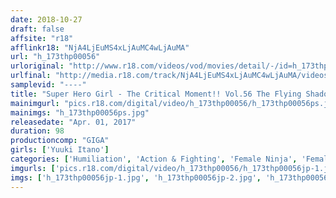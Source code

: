 ```yaml
---
date: 2018-10-27
draft: false
affsite: "r18"
afflinkr18: "NjA4LjEuMS4xLjAuMC4wLjAuMA"
url: "h_173thp00056"
urloriginal: "http://www.r18.com/videos/vod/movies/detail/-/id=h_173thp00056"
urlfinal: "http://media.r18.com/track/NjA4LjEuMS4xLjAuMC4wLjAuMA/videos/vod/movies/detail/-/id=h_173thp00056"
samplevid: "----"
title: "Super Hero Girl - The Critical Moment!! Vol.56 The Flying Shadow Soldiers Shadow Rangers Shadow Blue Yuuki Itano"
mainimgurl: "pics.r18.com/digital/video/h_173thp00056/h_173thp00056ps.jpg"
mainimgs: "h_173thp00056ps.jpg"
releasedate: "Apr. 01, 2017"
duration: 98
productioncomp: "GIGA"
girls: ['Yuuki Itano']
categories: ['Humiliation', 'Action & Fighting', 'Female Ninja', 'Female Soldier', 'Featured Actress', 'Special Effects']
imgurls: ['pics.r18.com/digital/video/h_173thp00056/h_173thp00056jp-1.jpg', 'pics.r18.com/digital/video/h_173thp00056/h_173thp00056jp-2.jpg', 'pics.r18.com/digital/video/h_173thp00056/h_173thp00056jp-3.jpg', 'pics.r18.com/digital/video/h_173thp00056/h_173thp00056jp-4.jpg', 'pics.r18.com/digital/video/h_173thp00056/h_173thp00056jp-5.jpg', 'pics.r18.com/digital/video/h_173thp00056/h_173thp00056jp-6.jpg', 'pics.r18.com/digital/video/h_173thp00056/h_173thp00056jp-7.jpg', 'pics.r18.com/digital/video/h_173thp00056/h_173thp00056jp-8.jpg', 'pics.r18.com/digital/video/h_173thp00056/h_173thp00056jp-9.jpg', 'pics.r18.com/digital/video/h_173thp00056/h_173thp00056jp-10.jpg', 'pics.r18.com/digital/video/h_173thp00056/h_173thp00056jp-11.jpg', 'pics.r18.com/digital/video/h_173thp00056/h_173thp00056jp-12.jpg', 'pics.r18.com/digital/video/h_173thp00056/h_173thp00056jp-13.jpg', 'pics.r18.com/digital/video/h_173thp00056/h_173thp00056jp-14.jpg', 'pics.r18.com/digital/video/h_173thp00056/h_173thp00056jp-15.jpg', 'pics.r18.com/digital/video/h_173thp00056/h_173thp00056jp-16.jpg', 'pics.r18.com/digital/video/h_173thp00056/h_173thp00056jp-17.jpg', 'pics.r18.com/digital/video/h_173thp00056/h_173thp00056jp-18.jpg', 'pics.r18.com/digital/video/h_173thp00056/h_173thp00056jp-19.jpg', 'pics.r18.com/digital/video/h_173thp00056/h_173thp00056jp-20.jpg']
imgs: ['h_173thp00056jp-1.jpg', 'h_173thp00056jp-2.jpg', 'h_173thp00056jp-3.jpg', 'h_173thp00056jp-4.jpg', 'h_173thp00056jp-5.jpg', 'h_173thp00056jp-6.jpg', 'h_173thp00056jp-7.jpg', 'h_173thp00056jp-8.jpg', 'h_173thp00056jp-9.jpg', 'h_173thp00056jp-10.jpg', 'h_173thp00056jp-11.jpg', 'h_173thp00056jp-12.jpg', 'h_173thp00056jp-13.jpg', 'h_173thp00056jp-14.jpg', 'h_173thp00056jp-15.jpg', 'h_173thp00056jp-16.jpg', 'h_173thp00056jp-17.jpg', 'h_173thp00056jp-18.jpg', 'h_173thp00056jp-19.jpg', 'h_173thp00056jp-20.jpg']
---
```

